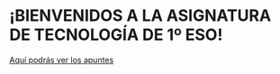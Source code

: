 

<!--
ESTO ES UN COMENTARIO, NO SE VE EN EL PREVIEW

-->

# ¡BIENVENIDOS A LA ASIGNATURA DE TECNOLOGÍA DE 1º ESO!
[Aquí podrás ver los apuntes](https://ull-mfp-aet.github.io/practicas/creando-un-perfil)
